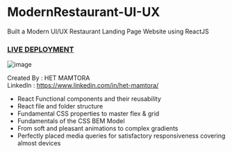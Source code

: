 # ModernRestaurant-UI-UX
Built a Modern UI/UX Restaurant Landing Page Website using ReactJS

### [LIVE DEPLOYMENT](https://modern-restaurant-ui-ux.netlify.app/)

![image](https://github.com/HetMamtora/ModernRestaurent-UI-UX/assets/104263376/6225ae66-aee8-45df-8831-a0e557548068)

Created By : HET MAMTORA <br/>
LinkedIn : https://www.linkedin.com/in/het-mamtora/ <br/>

- React Functional components and their reusability
- React file and folder structure
- Fundamental CSS properties to master flex & grid
- Fundamentals of the CSS BEM Model
- From soft and pleasant animations to complex gradients
- Perfectly placed media queries for satisfactory responsiveness covering almost devices
